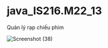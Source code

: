# java_IS216.M22_13
Quản lý rạp chiếu phim




![Screenshot (38)](https://user-images.githubusercontent.com/91279728/162453307-7634d72e-e15c-463e-bf09-9dfd159cb4f8.png)

